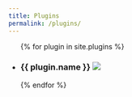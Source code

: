 ```yaml
---
title: Plugins
permalink: /plugins/
---
```


<ul>
{% for plugin in site.plugins %}
<li>
  <h3>{{ plugin.name }} <a href="{{ plugin.link }}" target="_blank"><img src="../assets/link.png"></a></h3>
</li>
{% endfor %}
</ul>
